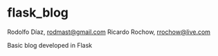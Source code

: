 flask_blog
==========

Rodolfo Díaz, rodmast@gmail.com
Ricardo Rochow, rrochow@live.com

Basic blog developed in Flask
